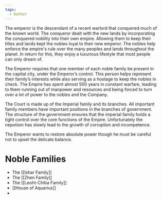 ```yaml
---
tags:
  - Kathor
---
```

The emperor is the descendant of a recent warlord that conquered much of the known world. The conqueror dealt with the new lands by incorporating the conquered nobility into their own empire. Allowing them to keep their titles and lands kept the nobles loyal to their new emperor. The nobles help enforce the empire's rule over the many peoples and lands throughout the planet. In return for this, they enjoy a luxurious lifestyle that most people can only dream of.

The Emperor requires that one member of each noble family be present in the capital city, under the Emperor’s control. This person helps represent their family’s interests while also serving as a hostage to keep the nobles in check. The Empire has spent almost 500 years in constant warfare, leading to them running out of manpower and resources and being forced to turn over a lot of power to the nobles and the Company.

The Court is made up of the Imperial family and its branches. All important family members have important positions in the branches of government. The structure of the government ensures that the imperial family holds a tight control over the core functions of the Empire. Unfortunately the nepotism has slowly lead to the growth of corruption and incompetence.

The Emperor wants to restore absolute power though he must be careful not to upset the delicate balance.

# Noble Families

-   The [[Ishar Family]]
-   The [[Zhen Family]]
-   The [[Leoht-Chiba Family]]
-   [[House of Aquarius]]
- 
